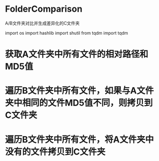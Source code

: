 # FolderComparison
A/B文件夹对比并生成差异化的C文件夹


import os
import hashlib
import shutil
from tqdm import tqdm

# 获取A文件夹中所有文件的相对路径和MD5值
# 遍历B文件夹中所有文件，如果与A文件夹中相同的文件MD5值不同，则拷贝到C文件夹
# 遍历B文件夹中所有文件，将A文件夹中没有的文件拷贝到C文件夹
